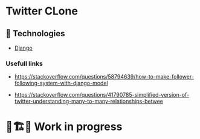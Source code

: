 # Twitter CLone

## 🤖 Technologies

-  [Django](https://www.djangoproject.com/)

### Usefull links

* https://stackoverflow.com/questions/58794639/how-to-make-follower-following-system-with-django-model

* https://stackoverflow.com/questions/41790785-simplified-version-of-twitter-understanding-many-to-many-relationships-betwee
# 🚧🏗🚧 Work in progress





